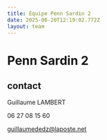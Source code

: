 ```yaml
---
title: Équipe Penn Sardin 2
date: 2025-06-20T12:19:02.772Z
layout: team
---
```


# Penn Sardin 2



## contact 

Guillaume LAMBERT

06 27 08 15 60

guillaumededz@laposte.net

